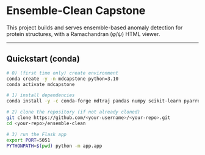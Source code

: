 # Ensemble-Clean Capstone

This project builds and serves ensemble-based anomaly detection for protein structures, with a Ramachandran (φ/ψ) HTML viewer.

---

## Quickstart (conda)

```bash
# 0) (first time only) create environment
conda create -y -n mdcapstone python=3.10
conda activate mdcapstone

# 1) install dependencies
conda install -y -c conda-forge mdtraj pandas numpy scikit-learn pyarrow flask plotly

# 2) clone the repository (if not already cloned)
git clone https://github.com/<your-username>/<your-repo>.git
cd <your-repo>/ensemble-clean

# 3) run the Flask app
export PORT=5051
PYTHONPATH=$(pwd) python -m app.app
